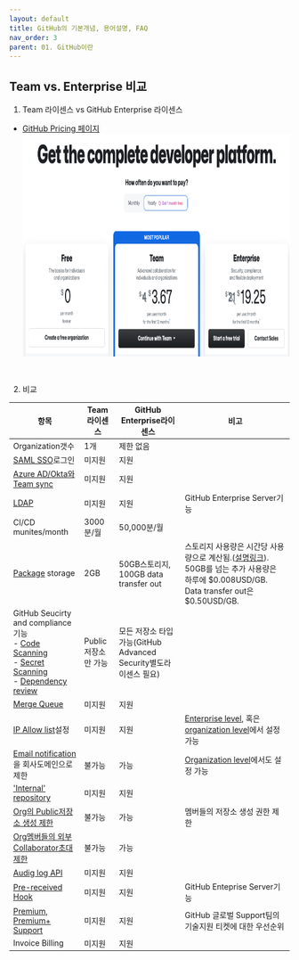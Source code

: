 ```yaml
---
layout: default
title: GitHub의 기본개념, 용어설명, FAQ
nav_order: 3
parent: 01. GitHub이란
---
```


## Team vs. Enterprise 비교

1. Team 라이센스 vs GitHub Enterprise 라이센스
  - [GitHub Pricing 페이지](https://github.com/pricing) <br>
    <img src="./assets/images/ghe-pricing.png" width="800" height="400">
  <br>

2. 비교

  항목 | Team라이센스 | GitHub Enterprise라이센스 | 비고
  --|--|--|--
  Organization갯수 | 1개 | 제한 없음 |
  [SAML SSO](https://docs.github.com/en/enterprise-cloud@latest/authentication/authenticating-with-saml-single-sign-on/about-authentication-with-saml-single-sign-on)로그인 | 미지원 | 지원
  [Azure AD/Okta와 Team sync](https://docs.github.com/en/enterprise-cloud@latest/organizations/managing-saml-single-sign-on-for-your-organization/managing-team-synchronization-for-your-organization) | 미지원 | 지원
  [LDAP](https://docs.github.com/en/enterprise-server@latest/admin/identity-and-access-management/using-ldap-for-enterprise-iam/using-ldap) | 미지원 | 지원 | GitHub Enterprise Server기능
  CI/CD munites/month | 3000분/월 | 50,000분/월 | 
  [Package](https://docs.github.com/en/enterprise-cloud@latest/packages) storage | 2GB | 50GB스토리지, 100GB data transfer out | 스토리지 사용량은 시간당 사용량으로 계산됨.([설명링크](https://docs.github.com/en/enterprise-cloud@latest/billing/managing-billing-for-github-packages/about-billing-for-github-packages)). 50GB를 넘는 추가 사용량은 하루에 $0.008USD/GB. Data transfer out은 $0.50USD/GB.
  GitHub Seucirty and compliance기능 <br> - [Code Scanning](https://docs.github.com/en/enterprise-cloud@latest/code-security/code-scanning/introduction-to-code-scanning/about-code-scanning) <br> - [Secret Scanning](https://docs.github.com/en/enterprise-cloud@latest/code-security/secret-scanning/about-secret-scanning) <br> - [Dependency review](https://docs.github.com/en/enterprise-cloud@latest/code-security/supply-chain-security/understanding-your-software-supply-chain/about-dependency-review) | Public저장소만 가능 | 모든 저장소 타입가능(GitHub Advanced Security별도라이센스 필요)|
  [Merge Queue](https://docs.github.com/en/enterprise-cloud@latest/repositories/configuring-branches-and-merges-in-your-repository/configuring-pull-request-merges/managing-a-merge-queue) | 미지원 | 지원 | 
  [IP Allow list](https://docs.github.com/en/enterprise-cloud@latest/admin/configuration/hardening-security-for-your-enterprise/restricting-network-traffic-to-your-enterprise-with-an-ip-allow-list)설정 | 미지원 | 지원 | [Enterprise level](https://docs.github.com/en/enterprise-cloud@latest/admin/configuration/hardening-security-for-your-enterprise/restricting-network-traffic-to-your-enterprise-with-an-ip-allow-list#adding-an-allowed-ip-address), 혹은 [organization level](https://docs.github.com/en/enterprise-cloud@latest/admin/configuration/hardening-security-for-your-enterprise/restricting-network-traffic-to-your-enterprise-with-an-ip-allow-list#enabling-githubs-ip-allow-list)에서 설정 가능
  [Email notification](https://docs.github.com/en/enterprise-cloud@latest/admin/policies/enforcing-policies-for-your-enterprise/restricting-email-notifications-for-your-enterprise)을 회사도메인으로 제한 | 불가능 | 가능 | [Organization level](https://docs.github.com/en/enterprise-cloud@latest/organizations/keeping-your-organization-secure/managing-security-settings-for-your-organization/restricting-email-notifications-for-your-organization)에서도 설정 가능
  ['Internal' repository](https://docs.github.com/en/enterprise-cloud@latest/repositories/creating-and-managing-repositories/about-repositories#about-internal-repositories) | 미지원 | 지원 |
  [Org의 Public저장소 생성 제한](https://docs.github.com/en/enterprise-cloud@latest/admin/policies/enforcing-policies-for-your-enterprise/enforcing-repository-management-policies-in-your-enterprise#enforcing-a-policy-for-repository-creation) | 불가능 | 가능 | 멤버들의 저장소 생성 권한 제한
  [Org멤버들의 외부 Collaborator초대 제한](https://docs.github.com/en/enterprise-cloud@latest/admin/policies/enforcing-policies-for-your-enterprise/enforcing-repository-management-policies-in-your-enterprise#enforcing-a-policy-for-inviting-outside-collaborators-to-repositories) | 불가능 | 가능
  [Audig log API](https://docs.github.com/en/enterprise-cloud@latest/admin/monitoring-activity-in-your-enterprise/reviewing-audit-logs-for-your-enterprise/using-the-audit-log-api-for-your-enterprise) | 미지원 | 지원
  [Pre-received Hook](https://docs.github.com/en/enterprise-server@latest/admin/policies/enforcing-policy-with-pre-receive-hooks/creating-a-pre-receive-hook-environment) | 미지원 | 지원 | GitHub Enteprise Server기능
  [Premium, Premium+ Support](https://github.com/premium-support) | 미지원 | 지원 | GitHub 글로벌 Support팀의 기술지원 티켓에 대한 우선순위
  Invoice Billing | 미지원 | 지원 |